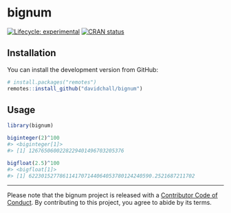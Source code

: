 
<!-- README.md is generated from README.Rmd. Please edit that file -->

# bignum

<!-- badges: start -->

[![Lifecycle:
experimental](https://img.shields.io/badge/lifecycle-experimental-orange.svg)](https://www.tidyverse.org/lifecycle/#experimental)
[![CRAN
status](https://www.r-pkg.org/badges/version/bignum)](https://CRAN.R-project.org/package=bignum)
<!-- badges: end -->

## Installation

You can install the development version from GitHub:

``` r
# install.packages("remotes")
remotes::install_github("davidchall/bignum")
```

## Usage

``` r
library(bignum)

biginteger(2)^100
#> <biginteger[1]>
#> [1] 1267650600228229401496703205376

bigfloat(2.5)^100
#> <bigfloat[1]>
#> [1] 6223015277861141707144064053780124240590.2521687211702
```

-----

Please note that the bignum project is released with a [Contributor Code
of
Conduct](https://contributor-covenant.org/version/2/0/CODE_OF_CONDUCT.html).
By contributing to this project, you agree to abide by its terms.
